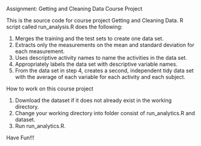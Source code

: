 
Assignment: Getting and Cleaning Data Course Project

This is the source code for course project Getting and Cleaning Data. R script called run_analysis.R does the following:
  1. Merges the training and the test sets to create one data set.
  2. Extracts only the measurements on the mean and standard deviation for each measurement.
  3. Uses descriptive activity names to name the activities in the data set.
  4. Appropriately labels the data set with descriptive variable names.
  5. From the data set in step 4, creates a second, independent tidy data set with the average of each variable for each activity and each subject.
  
How to work on this course project
  1. Download the dataset if it does not already exist in the working directory.
  2. Change your working directory into folder consist of run_analytics.R and dataset.
  3. Run run_analytics.R.
  
Have Fun!!!
